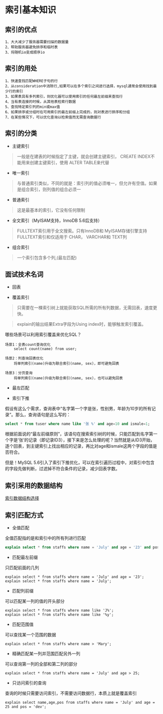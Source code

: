 # 索引基本知识


## 索引的优点

```text
1、大大减少了服务器需要扫描的数据量
2、帮助服务器避免排序和临时表
3、将随机io变成顺序io
```

## 索引的用处

```text
1、快速查找匹配WHERE子句的行
2、从consideration中消除行,如果可以在多个索引之间进行选择，mysql通常会使用找到最少行的索引
3、如果表具有多列索引，则优化器可以使用索引的任何最左前缀来查找行
4、当有表连接的时候，从其他表检索行数据
5、查找特定索引列的min或max值
6、如果排序或分组时在可用索引的最左前缀上完成的，则对表进行排序和分组
7、在某些情况下，可以优化查询以检索值而无需查询数据行
```

## 索引的分类

* 主键索引

> 一般是在建表的时候指定了主键，就会创建主键索引， CREATE INDEX不能用来创建主键索引，使用 ALTER TABLE来代替
		
* 唯一索引

> 与普通索引类似，不同的就是：索引列的值必须唯一，但允许有空值。如果是组合索引，则列值的组合必须一
		
* 普通索引

> 这是最基本的索引，它没有任何限制
		
* 全文索引（MyISAM支持，InnoDB 5.6后支持）

> FULLTEXT索引用于全文搜索。只有InnoDB和 MyISAM存储引擎支持 FULLTEXT索引和仅适用于 CHAR， VARCHAR和 TEXT列

* 组合索引

> 一个索引包含多个列,(最左匹配)
		
## 面试技术名词

* 回表

> 

* 覆盖索引

> 只需要在一棵索引树上就能获取SQL所需的所有列数据，无需回表，速度更快。
  
> explain的输出结果Extra字段为Using index时，能够触发索引覆盖。

哪些场景可以利用索引覆盖来优化SQL？

```text
场景1：全表count查询优化
    select count(name) from user;
    
场景2：列查询回表优化
    将单列索引(name)升级为联合索引(name, sex)，即可避免回表
    
场景3：分页查询
    将单列索引(name)升级为联合索引(name, sex)，也可以避免回表
```

* 最左匹配

* 索引下推

假设有这么个需求，查询表中“名字第一个字是张，性别男，年龄为10岁的所有记录”。那么，查询语句是这么写的：

```sql
select * from tuser where name like '张 %' and age=10 and ismale=1;
```

根据前面说的“最左前缀原则”，该语句在搜索索引树的时候，只能匹配到名字第一个字是‘张’的记录（即记录ID3），接下来是怎么处理的呢？当然就是从ID3开始，逐个回表，到主键索引上找出相应的记录，再比对age和ismale这两个字段的值是否符合。

但是！MySQL 5.6引入了索引下推优化，可以在索引遍历过程中，对索引中包含的字段先做判断，过滤掉不符合条件的记录，减少回表字数。

		
## 索引采用的数据结构

[索引数据结构选择](06_mysql索引数据结构选择.md)
		
## 索引匹配方式

* 全值匹配

全值匹配指的是和索引中的所有列进行匹配

```sql
explain select * from staffs where name = 'July' and age = '23' and pos = 'dev';
```
				
* 匹配最左前缀

只匹配前面的几列

```text
explain select * from staffs where name = 'July' and age = '23';
explain select * from staffs where name = 'July';
```
				
* 匹配列前缀
			
可以匹配某一列的值的开头部分

```text
explain select * from staffs where name like 'J%';
explain select * from staffs where name like '%y';
```
				
* 匹配范围值

可以查找某一个范围的数据

```text
explain select * from staffs where name > 'Mary';
```
		

* 精确匹配某一列并范围匹配另外一列
			
可以查询第一列的全部和第二列的部分

```text
explain select * from staffs where name = 'July' and age > 25;
```
				
* 只访问索引的查询
			
查询的时候只需要访问索引，不需要访问数据行，本质上就是覆盖索引

```text
explain select name,age,pos from staffs where name = 'July' and age = 25 and pos = 'dev';
```
